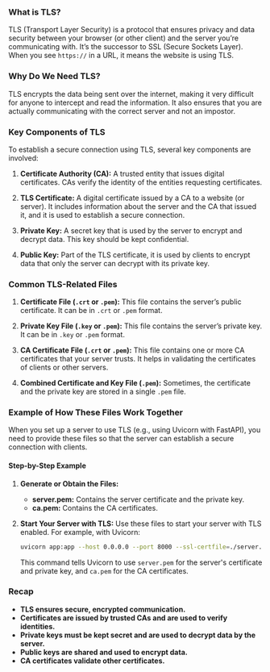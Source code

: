 ### What is TLS?

TLS (Transport Layer Security) is a protocol that ensures privacy and data security between your browser (or other client) and the server you’re communicating with. It’s the successor to SSL (Secure Sockets Layer). When you see `https://` in a URL, it means the website is using TLS.

### Why Do We Need TLS?

TLS encrypts the data being sent over the internet, making it very difficult for anyone to intercept and read the information. It also ensures that you are actually communicating with the correct server and not an impostor.

### Key Components of TLS

To establish a secure connection using TLS, several key components are involved:

1. **Certificate Authority (CA):**
   A trusted entity that issues digital certificates. CAs verify the identity of the entities requesting certificates.

2. **TLS Certificate:**
   A digital certificate issued by a CA to a website (or server). It includes information about the server and the CA that issued it, and it is used to establish a secure connection.

3. **Private Key:**
   A secret key that is used by the server to encrypt and decrypt data. This key should be kept confidential.

4. **Public Key:**
   Part of the TLS certificate, it is used by clients to encrypt data that only the server can decrypt with its private key.

### Common TLS-Related Files

1. **Certificate File (`.crt` or `.pem`):**
   This file contains the server’s public certificate. It can be in `.crt` or `.pem` format.

2. **Private Key File (`.key` or `.pem`):**
   This file contains the server’s private key. It can be in `.key` or `.pem` format.

3. **CA Certificate File (`.crt` or `.pem`):**
   This file contains one or more CA certificates that your server trusts. It helps in validating the certificates of clients or other servers.

4. **Combined Certificate and Key File (`.pem`):**
   Sometimes, the certificate and the private key are stored in a single `.pem` file.

### Example of How These Files Work Together

When you set up a server to use TLS (e.g., using Uvicorn with FastAPI), you need to provide these files so that the server can establish a secure connection with clients.

#### Step-by-Step Example

1. **Generate or Obtain the Files:**
   - **server.pem:** Contains the server certificate and the private key.
   - **ca.pem:** Contains the CA certificates.

2. **Start Your Server with TLS:**
   Use these files to start your server with TLS enabled. For example, with Uvicorn:

   ```bash
   uvicorn app:app --host 0.0.0.0 --port 8000 --ssl-certfile=./server.pem --ssl-keyfile=./server.pem --ssl-ca-certs=./ca.pem
   ```

   This command tells Uvicorn to use `server.pem` for the server's certificate and private key, and `ca.pem` for the CA certificates.

### Recap

- **TLS ensures secure, encrypted communication.**
- **Certificates are issued by trusted CAs and are used to verify identities.**
- **Private keys must be kept secret and are used to decrypt data by the server.**
- **Public keys are shared and used to encrypt data.**
- **CA certificates validate other certificates.**
